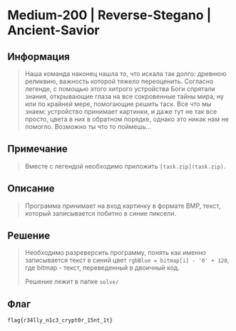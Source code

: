 # Medium-200 | Reverse-Stegano | Ancient-Savior

## Информация

> Наша команда наконец нашла то, что искала так долго: древнюю реликвию, важность которой тяжело переоценить.
> Согласно легенде, с помощью этого хитрого устройства Боги спрятали знания, открывающие глаза на все сокровенные тайны мира, ну или по крайней мере, помогающие решить таск.
> Все что мы знаем: устройство принимает картинки, и даже тут не так все просто, цвета в них в обратном порядке, однако это никак нам не помогло.
> Возможно ты что то поймешь...

## Примечание

> Вместе с легендой необходимо приложить `[task.zip](task.zip)`.

## Описание

> Программа принимает на вход картинку в формате BMP, текст, который записывается побитно в синие пиксели.

## Решение

> Необходимо разреверсить программу, понять как именно записывается текст в синий цвет `rgbBlue = bitmap[i] - '0' + 120`, где bitmap - текст, переведенный в двоичный код.
>
> Решение лежит в папке `solve/`

## Флаг

`flag{r34lly_n1c3_crypt0r_15nt_1t}`
